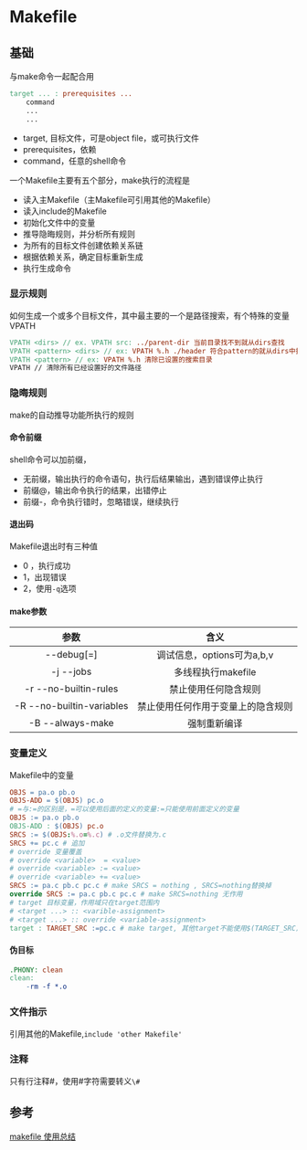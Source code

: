 # Makefile

## 基础

与make命令一起配合用

```makefile
target ... : prerequisites ...
	command
	...
	...
```

- target, 目标文件，可是object file，或可执行文件
- prerequisites，依赖
- command，任意的shell命令

一个Makefile主要有五个部分，make执行的流程是

- 读入主Makefile（主Makefile可引用其他的Makefile）
- 读入include的Makefile
- 初始化文件中的变量
- 推导隐晦规则，并分析所有规则
- 为所有的目标文件创建依赖关系链
- 根据依赖关系，确定目标重新生成
- 执行生成命令

### 显示规则

 如何生成一个或多个目标文件，其中最主要的一个是路径搜索，有个特殊的变量VPATH

```makefile
VPATH <dirs> // ex. VPATH src: ../parent-dir 当前目录找不到就从dirs查找
VPATH <pattern> <dirs> // ex: VPATH %.h ./header 符合pattern的就从dirs中搜索
VPATH <pattern> // ex: VPATH %.h 清除已设置的搜索目录
VPATH // 清除所有已经设置好的文件路径
```



### 隐晦规则

make的自动推导功能所执行的规则

#### 命令前缀

shell命令可以加前缀，

- 无前缀，输出执行的命令语句，执行后结果输出，遇到错误停止执行
- 前缀@，输出命令执行的结果，出错停止
- 前缀-，命令执行错时，忽略错误，继续执行 

#### 退出码

Makefile退出时有三种值

- 0 ，执行成功
- 1，出现错误
- 2，使用`-q`选项

#### make参数

|           参数            |                含义                |
| :-----------------------: | :--------------------------------: |
|    --debug[=<options>]    |     调试信息，options可为a,b,v     |
|         -j --jobs         |         多线程执行makefile         |
|   -r --no-builtin-rules   |        禁止使用任何隐含规则        |
| -R --no-builtin-variables | 禁止使用任何作用于变量上的隐含规则 |
|     -B --always-make      |            强制重新编译            |



### 变量定义

Makefile中的变量

```makefile
OBJS = pa.o pb.o
OBJS-ADD = $(OBJS) pc.o
# =与:=的区别是，=可以使用后面的定义的变量:=只能使用前面定义的变量
OBJS := pa.o pb.o
OBJS-ADD : $(OBJS) pc.o
SRCS := $(OBJS:%.o=%.c) # .o文件替换为.c
SRCS += pc.c # 追加
# override 变量覆盖
# override <variable>  = <value>
# override <variable> := <value>
# override <variable> += <value>
SRCS := pa.c pb.c pc.c # make SRCS = nothing , SRCS=nothing替换掉
override SRCS := pa.c pb.c pc.c # make SRCS=nothing 无作用
# target 目标变量，作用域只在target范围内
# <target ...> :: <varible-assignment>
# <target ...> :: override <variable-assignment> 
target : TARGET_SRC :=pc.c # make target, 其他target不能使用$(TARGET_SRC)
```



#### 伪目标

```makefile
.PHONY: clean
clean: 
	-rm -f *.o
```


### 文件指示

引用其他的Makefile,`include 'other Makefile'`

### 注释

只有行注释#，使用#字符需要转义`\#`



## 参考

[makefile 使用总结](<https://www.cnblogs.com/wang_yb/p/3990952.html>)